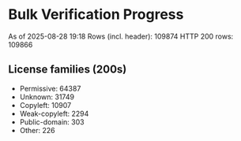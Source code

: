 ﻿# Bulk Verification Progress
As of 2025-08-28 19:18
Rows (incl. header): 109874
HTTP 200 rows: 109866

## License families (200s)
- Permissive: 64387
- Unknown: 31749
- Copyleft: 10907
- Weak-copyleft: 2294
- Public-domain: 303
- Other: 226
